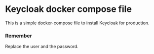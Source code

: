 # Keycloak docker compose file

This is a simple docker-compose file to install Keycloak for production.

### Remember

Replace the user and the password.
